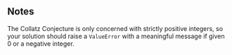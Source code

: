 ## Notes

The Collatz Conjecture is only concerned with strictly positive integers, so your solution should raise a `ValueError` with a meaningful message if given 0 or a negative integer.
